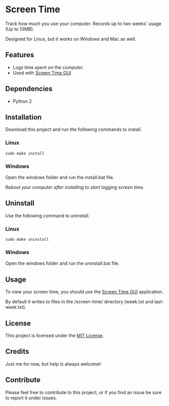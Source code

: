 # Screen Time
Track how much you use your computer. Records up to two weeks' usage (Up to 13MB).

Designed for Linux, but it works on Windows and Mac as well.

## Features
* Logs time spent on the computer.
* Used with [Screen Time GUI](https://github.com/kylecorry31/ScreenTimeGUI)

## Dependencies
* Python 2

## Installation
Download this project and run the following commands to install.

### Linux
```shell
sudo make install
```

### Windows
Open the windows folder and run the install.bat file.


*Reboot your computer after installing to start logging screen time.*

## Uninstall
Use the following command to uninstall.

### Linux
```
sudo make uninstall
```

### Windows
Open the windows folder and run the uninstall.bat file.

## Usage
To view your screen time, you should use the [Screen Time GUI](https://github.com/kylecorry31/ScreenTimeGUI) application.

By default it writes to files in the /screen-time/ directory (week.txt and last-week.txt).

## License
This project is licensed under the [MIT License](LICENSE).

## Credits
Just me for now, but help is always welcome!

## Contribute
Please feel free to contribute to this project, or if you find an issue be sure to report it under issues.
